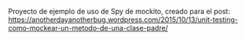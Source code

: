 Proyecto de ejemplo de uso de Spy de mockito, creado para el post: https://anotherdayanotherbug.wordpress.com/2015/10/13/unit-testing-como-mockear-un-metodo-de-una-clase-padre/